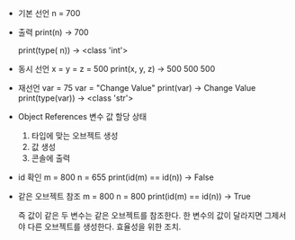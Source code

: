 - 기본 선언
	n = 700

- 출력
	print(n)
	→ 700
	
	print(type( n))
	→ <class 'int'>

- 동시 선언
	x = y = z = 500
	print(x, y, z)
	→ 500 500 500

- 재선언
	var = 75
	var = "Change Value"
	print(var)
	→ Change Value
	print(type(var))
	→ <class 'str'>

- Object References
	변수 값 할당 상태
	1. 타입에 맞는 오브젝트 생성
	2. 값 생성
	3. 콘솔에 출력

- id 확인
	m = 800
	n = 655
	print(id(m) == id(n))
	→ False

- 같은 오브젝트 참조
	m = 800
	n = 800
	print(id(m) == id(n))
	→ True
	
	즉 값이 같은 두 변수는 같은 오브젝트를 참조한다.
	한 변수의 값이 달라지면 그제서야 다른 오브젝트를 생성한다.
	효율성을 위한 조치.